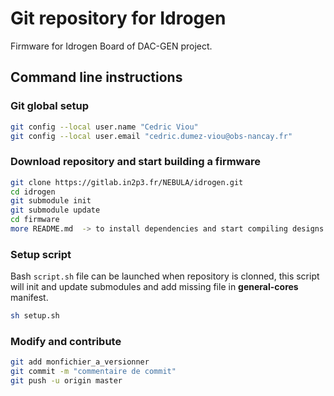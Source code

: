 # Git repository for Idrogen

Firmware for Idrogen Board of DAC-GEN project.

## Command line instructions

### Git global setup

```bash
git config --local user.name "Cedric Viou"
git config --local user.email "cedric.dumez-viou@obs-nancay.fr"
```

### Download repository and start building a firmware

```bash
git clone https://gitlab.in2p3.fr/NEBULA/idrogen.git
cd idrogen
git submodule init
git submodule update
cd firmware
more README.md  -> to install dependencies and start compiling designs
```

### Setup script

Bash ```script.sh``` file can be launched when repository is clonned, this script will init and update submodules and add missing file in **general-cores** manifest.

```bash
sh setup.sh
```

### Modify and contribute

```bash
git add monfichier_a_versionner
git commit -m "commentaire de commit"
git push -u origin master
```
